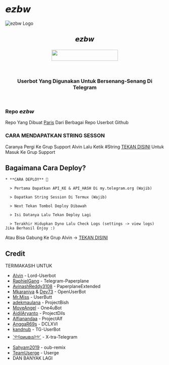 # 𝙚𝙯𝙗𝙬
![ezbw Logo](https://telegra.ph/file/c7d9f27efffd2ac349d8a.jpg)

## <p align="center">𝙚𝙯𝙗𝙬</p>


<p align="center"><a href="https://heroku.com/deploy?template=https://github.com/hbreakclub/ezbw/"> <img src="https://img.shields.io/badge/Deploy%20Ke%20Heroku-magenta?style=flat&logo=heroku" width="210" height="34.45" /></a></p>

<br>
</p>


<h3 align="center">Userbot Yang Digunakan Untuk Bersenang-Senang Di Telegram</h3>
<p align="center">&nbsp;</p>

### Repo 𝙚𝙯𝙗𝙬
Repo Yang Dibuat [Paris](https://t.me/e69boys) Dari Berbagai Repo Userbot Github 


### CARA MENDAPATKAN STRING SESSON

Caranya Pergi Ke Grup Support Alvin Lalu Ketik #String [TEKAN DISINI](https://t.me/LordUserbot_Group) Untuk Masuk Ke Grup Support

## Bagaimana Cara Deploy?

```
* **CARA DEPLOY** 🔧

  > Pertama Dapatkan API_KE & API_HASH Di my.telegram.org (Wajib)

  > Dapatkan String Session Di Termux (Wajib)

  > Next Tekan Tombol Deploy Dibawah

  > Isi Datanya Lalu Tekan Deploy Lagi

  > Terakhir Hidupkan Dyno Lalu Check Logs (settings -> view logs) Jika Berhasil Enjoy :)
```
Atau Bisa Gabung Ke Grup Alvin -> [TEKAN DISINI](https://t.me/LordUserbot_Group)

## Credit
TERIMAKASIH UNTUK

*   [Alvin](https://github.com/Zora24) - Lord-Userbot
*   [RaphielGang](https://github.com/RaphielGang) - Telegram-Paperplane
*   [AvinashReddy3108](https://github.com/AvinashReddy3108) - PaperplaneExtended
*   [Mkaraniya](https://github.com/mkaraniya) & [Dev73](https://github.com/Devp73) - OpenUserBot
*   [Mr.Miss](https://github.com/keselekpermen69) - UserButt
*   [adekmaulana](https://github.com/adekmaulana) - ProjectBish
*   [MoveAngel](https://github.com/MoveAngel) - One4uBot
*   [AidilAryanto](https://github.com/aidilaryanto) - ProjectDils 
*   [Alfianandaa](https://github.com/alfianandaa/ProjectAlf) - ProjectAlf
*   [AnggaR69s](https://github.com/GengKapak/DCLXVI) - DCLXVI
*   [kandnub](https://github.com/kandnub) - TG-UserBot
*   [༺αиυвιѕ༻](https://github.com/Dark-Princ3) - X-tra-Telegram
*   [Sahyam2019](https://github.com/sahyam2019/oub-remix) - oub-remix
*   [TeamUserge](https://github.com/UsergeTeam/Userge) - Userge
*   DAN BANYAK LAGI 
